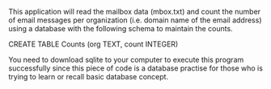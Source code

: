 This application will read the mailbox data (mbox.txt) and count the number of email messages per organization (i.e. domain name of the email address) using a database with the following schema to maintain the counts.

CREATE TABLE Counts (org TEXT, count INTEGER)

You need to download sqlite to your computer to execute this program successfully since this piece of code is a database practise for those who is trying to learn or recall basic database concept.
